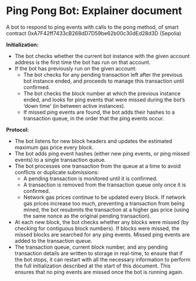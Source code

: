 # Ping Pong Bot: Explainer document
A bot to respond to ping events with calls to the pong method, of smart contract 0xA7F42ff7433cB268dD7D59be62b00c30dEd28d3D (Sepolia)

**Initialization:**
* The bot checks whether the current bot instance with the given account address is the first time the bot has run on that account.
* If the bot has previously run on the given account:
  * The bot checks for any pending transaction left after the previous bot instance ended, and proceeds to manage this transaction until confirmed.
  * The bot checks the block number at which the previous instance ended, and looks for ping events that were missed during the bot’s ‘down time’ (in between active instances).
  * If missed ping events are found, the bot adds their hashes to a transaction queue, in the order that the ping events occur.

**Protocol:**
* The bot listens for new block headers and updates the estimated maximum gas price every block.
* The bot adds ping event hashes (either new ping events, or ping missed events) to a single transaction queue.
* The bot processes one transaction from the queue at a time to avoid conflicts or duplicate submissions:
  * A pending transaction is monitored until it is confirmed.
  * A transaction is removed from the transaction queue only once it is confirmed.
  * Network gas prices continue to be updated every block. If network gas prices increase too much, preventing a transaction from being mined, the bot resubmits the transaction at a higher gas price (using the same nonce as the original pending transaction).
* At each new block, the bot checks whether any blocks were missed (by checking for contiguous block numbers). If blocks were missed, the missed blocks are searched for any ping events. Missed ping events are added to the transaction queue.
* The transaction queue, current block number, and any pending transaction details are written to storage in real-time, to ensure that if the bot stops, it can restart with all the necessary information to perform the full initialization described at the start of this document. This ensures that no ping events are missed once the bot is running again.
